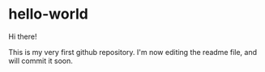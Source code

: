 # hello-world

Hi there!

This is my very first github repository. I'm now editing the readme file, and will commit it soon.

